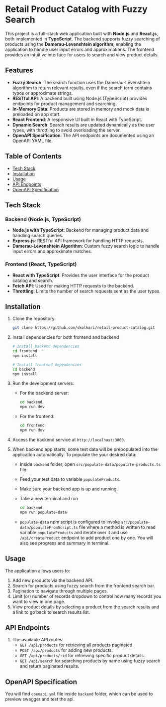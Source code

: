 # Retail Product Catalog with Fuzzy Search

This project is a full-stack web application built with **Node.js** and **React.js**, both implemented in **TypeScript**. The backend supports fuzzy searching of products using the **Damerau-Levenshtein algorithm**, enabling the application to handle user input errors and approximations. The frontend provides an intuitive interface for users to search and view product details.

## Features

- **Fuzzy Search**: The search function uses the Damerau-Levenshtein algorithm to return relevant results, even if the search term contains typos or approximate strings.
- **RESTful API**: A backend built using Node.js (TypeScript) provides endpoints for product management and searching.
- **In-Memory Data**: Products are stored in memory and mock data is preloaded on app start.
- **React Frontend**: A responsive UI built in React with TypeScript. 
- **Dynamic Search**: Search results are updated dynamically as the user types, with throttling to avoid overloading the server.
- **OpenAPI Specification**: The API endpoints are documented using an OpenAPI YAML file.

## Table of Contents

- [Tech Stack](#tech-stack)
- [Installation](#installation)
- [Usage](#usage)
- [API Endpoints](#api-endpoints)
- [OpenAPI Specification](#openapi-specification)

## Tech Stack

### Backend (Node.js, TypeScript)

- **Node.js with TypeScript**: Backend for managing product data and handling search queries.
- **Express.js**: RESTful API framework for handling HTTP requests.
- **Damerau-Levenshtein Algorithm**: Custom fuzzy search logic to handle input errors and approximate matches.
  
### Frontend (React, TypeScript)

- **React with TypeScript**: Provides the user interface for the product catalog and search.
- **Fetch API**: Used for making HTTP requests to the backend.
- **Throttling**: Limits the number of search requests sent as the user types.

## Installation

1. Clone the repository:

    ```bash
    git clone https://github.com/skolkari/retail-product-catalog.git
    ```

2. Install dependencies for both frontend and backend

    ```bash
    # Install backend dependencies
    cd frontend
    npm install

    # Install frontend dependencies
    cd backend
    npm install
    ```

3. Run the development servers:

    - For the backend server:

      ```bash
      cd backend
      npm run dev
      ```

    - For the frontend:

      ```bash
      cd frontend
      npm run dev
      ```

4. Access the backend service at `http://localhost:3000`.
5. When backend app starts, some test data will be prepopulated into the application automatically. To populate the your desired data:
   - Inside `backend` folder, open `src/populate-data/populate-products.ts` file.
   - Feed your test data to variable `populateProducts`.
   - Make sure your backend app is up and running.
   - Take a new terminal and run

     ``` bash
     cd backend
     npm run populate-data
     ```
   - `populate-data` npm script is configured to invoke `src/populate-data/populateFromScript.ts` file where a method is written to read variable `populateProducts` and iterate over it and use `/api/createProduct` endpoint to add product one by one. You will also see progress and summary in terminal.
    

## Usage

The application allows users to:

1. Add new products via the backend API.
2. Search for products using fuzzy search from the frontend search bar.
3. Pagination to navigate through multiple pages.
4. Limit (or) number of records dropdown to control how many records you want to view in one page.
3. View product details by selecting a product from the search results and a link to go back to search results list.

## API Endpoints

1. The available API routes:
   - `GET /api/products` for retrieving all products paginated.
   - `POST /api/products` for adding new products.
   - `GET /api/products/:id` for retrieving specific product details.
   - `GET /api/search` for searching products by name using fuzzy search and return paginated results.

## OpenAPI Specification

You will find `openapi.yml` file inside `backend` folder, which can be used to preview swagger and test the api. 